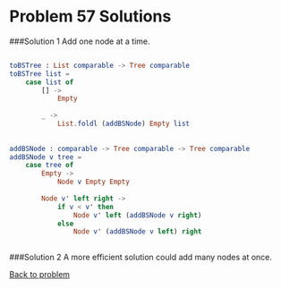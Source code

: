 # Problem 57 Solutions

###Solution 1
Add one node at a time.

```elm

toBSTree : List comparable -> Tree comparable
toBSTree list =
    case list of
        [] -> 
            Empty 
        
        _ -> 
            List.foldl (addBSNode) Empty list
    
    
addBSNode : comparable -> Tree comparable -> Tree comparable
addBSNode v tree =
    case tree of
        Empty ->
            Node v Empty Empty
            
        Node v' left right ->
            if v < v' then
                Node v' left (addBSNode v right) 
            else 
                Node v' (addBSNode v left) right 
                          
```

###Solution 2
A more efficient solution could add many nodes at once.


[Back to problem](../p/p57.md)